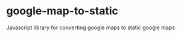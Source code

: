google-map-to-static
====================

Javascript library for converting google maps to static google maps